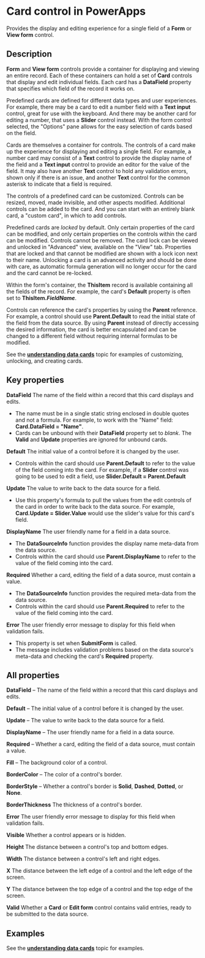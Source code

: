 
<properties
    pageTitle="Card control: reference | Microsoft PowerApps"
    description="Information, including properties and examples, about the Card control"
    services=""
    suite="powerapps"
    documentationCenter="na"
    authors="gregli-msft"
    manager="erikre"
    editor=""
    tags=""/>

<tags
   ms.service="powerapps"
   ms.devlang="na"
   ms.topic="article"
   ms.tgt_pltfrm="na"
   ms.workload="na"
   ms.date="02/29/2016"
   ms.author="gregli"/>

# Card control in PowerApps #

Provides the display and editing experience for a single field of a **Form** or **View form** control.

## Description ##

**Form** and **View form** controls provide a container for displaying and viewing an entire record.  Each of these containers can hold a set of **Card** controls that display and edit individual fields.  Each card has a **DataField** property that specifies which field of the record it works on.  

Predefined cards are defined for different data types and user experiences.  For example, there may be a card to edit a number field with a **Text input** control, great for use with the keyboard.  And there may be another card for editing a number, that uses a **Slider** control instead.  With the form control selected, the "Options" pane allows for the easy selection of cards based on the field.    

Cards are themselves a container for controls.  The controls of a card make up the experience for displaying and editing a single field.  For example, a number card may consist of a **Text** control to provide the display name of the field and a **Text input** control to provide an editor for the value of the field.  It may also have another **Text** control to hold any validation errors, shown only if there is an issue, and another **Text** control for the common asterisk to indicate that a field is required.

The controls of a predefined card can be customized.  Controls can be resized, moved, made invisible, and other aspects modified.  Additional controls can be added to the card.  And you can start with an entirely blank card, a "custom card", in which to add controls. 

Predefined cards are *locked* by default.  Only certain properties of the card can be modified, and only certain properties on the controls within the card can be modified.  Controls cannot be removed.  The card lock can be viewed and unlocked in "Advanced" view, available on the "View" tab.  Properties that are locked and that cannot be modified are shown with a lock icon next to their name.  Unlocking a card is an advanced activity and should be done with care, as automatic formula generation will no longer occur for the card and the card cannot be re-locked.

Within the form's container, the **ThisItem** record is available containing all the fields of the record.  For example, the card's **Default** property is often set to **ThisItem.*FieldName***.    

Controls can reference the card's properties by using the **Parent** reference.  For example, a control should use **Parent.Default** to read the initial state of the field from the data source.  By using **Parent** instead of directly accessing the desired information, the card is better encapsulated and can be changed to a different field without requiring internal formulas to be modified.

See the [**understanding data cards**](working-with-data-cards.md) topic for examples of customizing, unlocking, and creating cards.

## Key properties ##

**DataField** The name of the field within a record that this card displays and edits.

- The name must be in a single static string enclosed in double quotes and not a formula.  For example, to work with the "Name" field: **Card.DataField = "Name"**.
- Cards can be unbound with their **DataField** property set to *blank*.  The **Valid** and **Update** properties are ignored for unbound cards.

**Default** The initial value of a control before it is changed by the user.

- Controls within the card should use **Parent.Default** to refer to the value of the field coming into the card.  For example, if a **Slider** control was going to be used to edit a field, use **Slider.Default = Parent.Default**

**Update** The value to write back to the data source for a field.

- Use this property's formula to pull the values from the edit controls of the card in order to write back to the data source.  For example, **Card.Update = Slider.Value** would use the slider's value for this card's field.

**DisplayName** The user friendly name for a field in a data source.

- The **DataSourceInfo** function provides the display name meta-data from the data source.
- Controls within the card should use **Parent.DisplayName** to refer to the value of the field coming into the card. 
 
**Required**  Whether a card, editing the field of a data source, must contain a value.

- The **DataSourceInfo** function provides the required meta-data from the data source.
- Controls within the card should use **Parent.Required** to refer to the value of the field coming into the card. 

**Error**  The user friendly error message to display for this field when validation fails.

- This property is set when **SubmitForm** is called.  
- The message includes validation problems based on the data source's meta-data and checking the card's **Required** property.

## All properties ##

**DataField** – The name of the field within a record that this card displays and edits.

**Default** – The initial value of a control before it is changed by the user.

**Update** – The value to write back to the data source for a field.

**DisplayName** – The user friendly name for a field in a data source.

**Required** – Whether a card, editing the field of a data source, must contain a value.

**Fill** – The background color of a control.

**BorderColor** – The color of a control's border.

**BorderStyle** – Whether a control's border is **Solid**, **Dashed**, **Dotted**, or **None**.

**BorderThickness** The thickness of a control's border.

**Error** The user friendly error message to display for this field when validation fails.

**Visible** Whether a control appears or is hidden.

**Height** The distance between a control's top and bottom edges.

**Width** The distance between a control's left and right edges.

**X** The distance between the left edge of a control and the left edge of the screen.

**Y** The distance between the top edge of a control and the top edge of the screen.

**Valid** Whether a **Card** or **Edit form** control contains valid entries, ready to be submitted to the data source. 

## Examples ##

See the [**understanding data cards**](working-with-data-cards.md) topic for examples.

